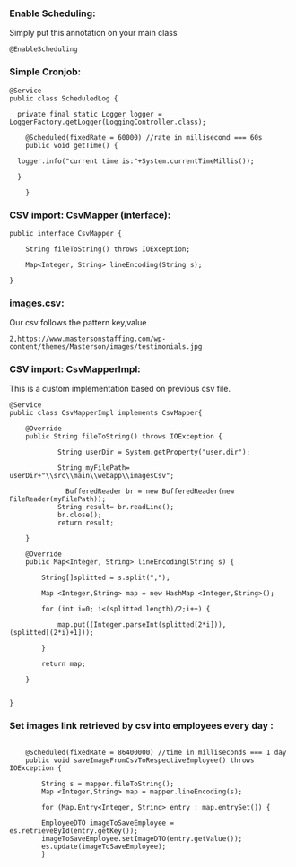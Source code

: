 ###  Enable Scheduling:

Simply put this annotation on your main class

```
@EnableScheduling

```

###  Simple Cronjob:

```
@Service
public class ScheduledLog {
	
  private final static Logger logger = LoggerFactory.getLogger(LoggingController.class);

	@Scheduled(fixedRate = 60000) //rate in millisecond === 60s
	public void getTime() {
  
  logger.info("current time is:"+System.currentTimeMillis());
  
  }
			
	}
```

###  CSV import: CsvMapper (interface):

```
public interface CsvMapper {

	String fileToString() throws IOException;

	Map<Integer, String> lineEncoding(String s);
	
}

```

###  images.csv:

Our csv follows the pattern key,value

```
2,https://www.mastersonstaffing.com/wp-content/themes/Masterson/images/testimonials.jpg
```

###  CSV import: CsvMapperImpl:

This is a custom implementation based on previous csv file.

```
@Service
public class CsvMapperImpl implements CsvMapper{
	
	@Override
	public String fileToString() throws IOException {
		
		    String userDir = System.getProperty("user.dir");
			
		    String myFilePath= userDir+"\\src\\main\\webapp\\imagesCsv";
		    
			  BufferedReader br = new BufferedReader(new FileReader(myFilePath));
		  	String result= br.readLine();
		  	br.close();
		    return result;
			
	}
	
	@Override
    public Map<Integer, String> lineEncoding(String s) {
			
		String[]splitted = s.split(",");
				
		Map <Integer,String> map = new HashMap <Integer,String>();
		
		for (int i=0; i<(splitted.length)/2;i++) {
			
			map.put((Integer.parseInt(splitted[2*i])), (splitted[(2*i)+1]));
		
		}
		
		return map;
		
	}
	

}
```

###  Set images link retrieved by csv into employees every day :

```

    @Scheduled(fixedRate = 86400000) //time in milliseconds === 1 day
    public void saveImageFromCsvToRespectiveEmployee() throws IOException {
		
		String s = mapper.fileToString();
		Map <Integer,String> map = mapper.lineEncoding(s);
		
		for (Map.Entry<Integer, String> entry : map.entrySet()) {
    
		EmployeeDTO imageToSaveEmployee = es.retrieveById(entry.getKey());
		imageToSaveEmployee.setImageDTO(entry.getValue());
		es.update(imageToSaveEmployee);	
		}
		

```
